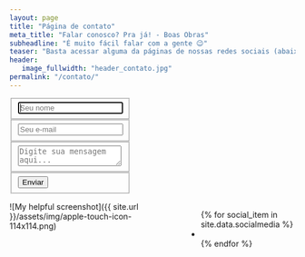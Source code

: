 ```yaml
---
layout: page
title: "Página de contato"
meta_title: "Falar conosco? Pra já! - Boas Obras"
subheadline: "É muito fácil falar com a gente 😉"
teaser: "Basta acessar alguma da páginas de nossas redes sociais (abaixo) ou entrar em contato pelo formulário."
header:
   image_fullwidth: "header_contato.jpg"
permalink: "/contato/"
---
```


<div class="row">
  <div class="large-6 columns">
      <div class="container">  
        <form id="contact" action="https://docs.google.com/forms/d/e/1FAIpQLScDUWZ5_611hGMtf1PwYq3odKSosQMfv6IhU8ludpWfjNSnbA/formResponse" method="post">
          <fieldset>
            <input name="entry.292932745" placeholder="Seu nome" type="text" tabindex="1" required autofocus>
          </fieldset>
          <fieldset>
            <input name="entry.741816157" placeholder="Seu e-mail" type="email" tabindex="2" required>
          </fieldset>
          <fieldset>
            <textarea name="entry.1374242095" placeholder="Digite sua mensagem aqui..." tabindex="3" required></textarea>
          </fieldset>
          <fieldset>
            <button name="submit" type="submit" id="contact-submit" data-submit="...Enviando">Enviar</button>
          </fieldset>
        </form>
      </div>
  </div>
  <div class="large-6 columns">
    ![My helpful screenshot]({{ site.url }}/assets/img/apple-touch-icon-114x114.png)
        <ul class="inline-list social-icons">
        {% for social_item in site.data.socialmedia %}
            <li><a href="{{ social_item.url }}" target="_blank" class="{{ social_item.class }}" title="{{ social_item.title }}"></a></li>
        {% endfor %}
    </ul>
  </div>
</div>

